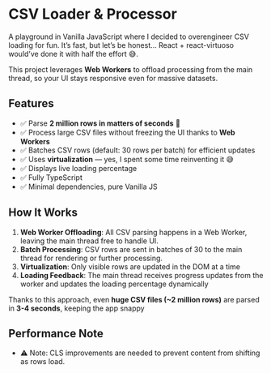 # CSV Loader & Processor

A playground in Vanilla JavaScript where I decided to overengineer CSV loading for fun. It’s fast, but let’s be honest… React + react-virtuoso would’ve done it with half the effort 😅.

This project leverages **Web Workers** to offload processing from the main thread, so your UI stays responsive even for massive datasets.

## Features

- ✅ Parse **2 million rows in matters of seconds** 🚀  
- ✅ Process large CSV files without freezing the UI thanks to **Web Workers**
- ✅ Batches CSV rows (default: 30 rows per batch) for efficient updates
- ✅ Uses **virtualization** — yes, I spent some time reinventing it 😅
- ✅ Displays live loading percentage
- ✅ Fully TypeScript
- ✅ Minimal dependencies, pure Vanilla JS

## How It Works

1. **Web Worker Offloading**: All CSV parsing happens in a Web Worker, leaving the main thread free to handle UI.  
2. **Batch Processing**: CSV rows are sent in batches of 30 to the main thread for rendering or further processing.  
3. **Virtualization**: Only visible rows are updated in the DOM at a time  
4. **Loading Feedback**: The main thread receives progress updates from the worker and updates the loading percentage dynamically

Thanks to this approach, even **huge CSV files (~2 million rows)** are parsed in **3-4 seconds**, keeping the app snappy

## Performance Note

- ⚠️ Note: CLS improvements are needed to prevent content from shifting as rows load.



